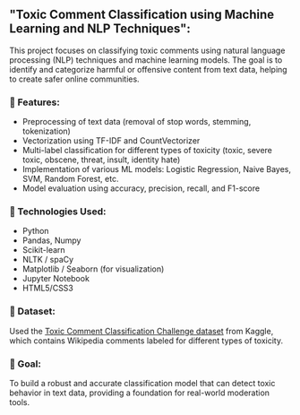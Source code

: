  **"Toxic Comment Classification using Machine Learning and NLP Techniques"**:
---
This project focuses on classifying toxic comments using natural language processing (NLP) techniques and machine learning models. The goal is to identify and categorize harmful or offensive content from text data, helping to create safer online communities.

### 📌 Features:
- Preprocessing of text data (removal of stop words, stemming, tokenization)
- Vectorization using TF-IDF and CountVectorizer
- Multi-label classification for different types of toxicity (toxic, severe toxic, obscene, threat, insult, identity hate)
- Implementation of various ML models: Logistic Regression, Naive Bayes, SVM, Random Forest, etc.
- Model evaluation using accuracy, precision, recall, and F1-score

### 🧠 Technologies Used:
- Python
- Pandas, Numpy
- Scikit-learn
- NLTK / spaCy
- Matplotlib / Seaborn (for visualization)
- Jupyter Notebook
- HTML5/CSS3


### 📁 Dataset:
Used the [Toxic Comment Classification Challenge dataset](https://www.kaggle.com/c/jigsaw-toxic-comment-classification-challenge) from Kaggle, which contains Wikipedia comments labeled for different types of toxicity.

### 🎯 Goal:
To build a robust and accurate classification model that can detect toxic behavior in text data, providing a foundation for real-world moderation tools.
